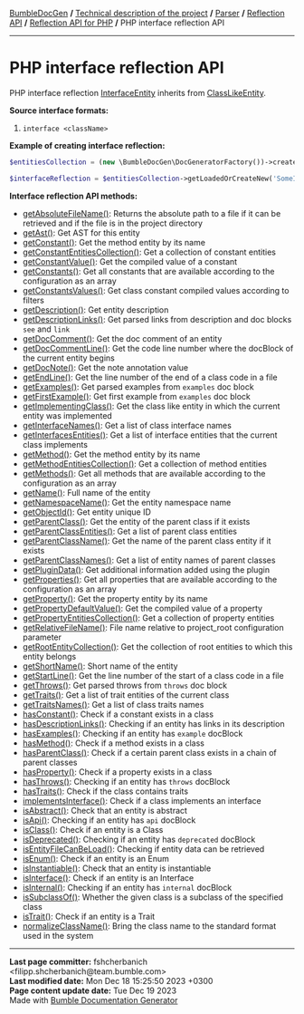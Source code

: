 <embed> <a href="/docs/README.md">BumbleDocGen</a> <b>/</b> <a href="/docs/tech/readme.md">Technical description of the project</a> <b>/</b> <a href="/docs/tech/2.parser/readme.md">Parser</a> <b>/</b> <a href="/docs/tech/2.parser/reflectionApi/readme.md">Reflection API</a> <b>/</b> <a href="/docs/tech/2.parser/reflectionApi/php/readme.md">Reflection API for PHP</a> <b>/</b> PHP interface reflection API<hr> </embed>

<embed> <h1>PHP interface reflection API</h1> </embed>

PHP interface reflection <a href="/docs/tech/2.parser/reflectionApi/php/classes/InterfaceEntity.md">InterfaceEntity</a> inherits from <a href="/docs/tech/2.parser/reflectionApi/php/classes/ClassLikeEntity_2.md">ClassLikeEntity</a>.

**Source interface formats:**

1) `interface <className>`

**Example of creating interface reflection:**

```php
$entitiesCollection = (new \BumbleDocGen\DocGeneratorFactory())->createRootEntitiesCollection($reflectionApiConfig);

$interfaceReflection = $entitiesCollection->getLoadedOrCreateNew('SomeInterfaceName'); // or get()
```

**Interface reflection API methods:**

- [getAbsoluteFileName()](/docs/tech/2.parser/reflectionApi/php/classes/InterfaceEntity.md#mgetabsolutefilename): Returns the absolute path to a file if it can be retrieved and if the file is in the project directory
- [getAst()](/docs/tech/2.parser/reflectionApi/php/classes/InterfaceEntity.md#mgetast): Get AST for this entity
- [getConstant()](/docs/tech/2.parser/reflectionApi/php/classes/InterfaceEntity.md#mgetconstant): Get the method entity by its name
- [getConstantEntitiesCollection()](/docs/tech/2.parser/reflectionApi/php/classes/InterfaceEntity.md#mgetconstantentitiescollection): Get a collection of constant entities
- [getConstantValue()](/docs/tech/2.parser/reflectionApi/php/classes/InterfaceEntity.md#mgetconstantvalue): Get the compiled value of a constant
- [getConstants()](/docs/tech/2.parser/reflectionApi/php/classes/InterfaceEntity.md#mgetconstants): Get all constants that are available according to the configuration as an array
- [getConstantsValues()](/docs/tech/2.parser/reflectionApi/php/classes/InterfaceEntity.md#mgetconstantsvalues): Get class constant compiled values according to filters
- [getDescription()](/docs/tech/2.parser/reflectionApi/php/classes/InterfaceEntity.md#mgetdescription): Get entity description
- [getDescriptionLinks()](/docs/tech/2.parser/reflectionApi/php/classes/InterfaceEntity.md#mgetdescriptionlinks): Get parsed links from description and doc blocks `see` and `link`
- [getDocComment()](/docs/tech/2.parser/reflectionApi/php/classes/InterfaceEntity.md#mgetdoccomment): Get the doc comment of an entity
- [getDocCommentLine()](/docs/tech/2.parser/reflectionApi/php/classes/InterfaceEntity.md#mgetdoccommentline): Get the code line number where the docBlock of the current entity begins
- [getDocNote()](/docs/tech/2.parser/reflectionApi/php/classes/InterfaceEntity.md#mgetdocnote): Get the note annotation value
- [getEndLine()](/docs/tech/2.parser/reflectionApi/php/classes/InterfaceEntity.md#mgetendline): Get the line number of the end of a class code in a file
- [getExamples()](/docs/tech/2.parser/reflectionApi/php/classes/InterfaceEntity.md#mgetexamples): Get parsed examples from `examples` doc block
- [getFirstExample()](/docs/tech/2.parser/reflectionApi/php/classes/InterfaceEntity.md#mgetfirstexample): Get first example from `examples` doc block
- [getImplementingClass()](/docs/tech/2.parser/reflectionApi/php/classes/InterfaceEntity.md#mgetimplementingclass): Get the class like entity in which the current entity was implemented
- [getInterfaceNames()](/docs/tech/2.parser/reflectionApi/php/classes/InterfaceEntity.md#mgetinterfacenames): Get a list of class interface names
- [getInterfacesEntities()](/docs/tech/2.parser/reflectionApi/php/classes/InterfaceEntity.md#mgetinterfacesentities): Get a list of interface entities that the current class implements
- [getMethod()](/docs/tech/2.parser/reflectionApi/php/classes/InterfaceEntity.md#mgetmethod): Get the method entity by its name
- [getMethodEntitiesCollection()](/docs/tech/2.parser/reflectionApi/php/classes/InterfaceEntity.md#mgetmethodentitiescollection): Get a collection of method entities
- [getMethods()](/docs/tech/2.parser/reflectionApi/php/classes/InterfaceEntity.md#mgetmethods): Get all methods that are available according to the configuration as an array
- [getName()](/docs/tech/2.parser/reflectionApi/php/classes/InterfaceEntity.md#mgetname): Full name of the entity
- [getNamespaceName()](/docs/tech/2.parser/reflectionApi/php/classes/InterfaceEntity.md#mgetnamespacename): Get the entity namespace name
- [getObjectId()](/docs/tech/2.parser/reflectionApi/php/classes/InterfaceEntity.md#mgetobjectid): Get entity unique ID
- [getParentClass()](/docs/tech/2.parser/reflectionApi/php/classes/InterfaceEntity.md#mgetparentclass): Get the entity of the parent class if it exists
- [getParentClassEntities()](/docs/tech/2.parser/reflectionApi/php/classes/InterfaceEntity.md#mgetparentclassentities): Get a list of parent class entities
- [getParentClassName()](/docs/tech/2.parser/reflectionApi/php/classes/InterfaceEntity.md#mgetparentclassname): Get the name of the parent class entity if it exists
- [getParentClassNames()](/docs/tech/2.parser/reflectionApi/php/classes/InterfaceEntity.md#mgetparentclassnames): Get a list of entity names of parent classes
- [getPluginData()](/docs/tech/2.parser/reflectionApi/php/classes/InterfaceEntity.md#mgetplugindata): Get additional information added using the plugin
- [getProperties()](/docs/tech/2.parser/reflectionApi/php/classes/InterfaceEntity.md#mgetproperties): Get all properties that are available according to the configuration as an array
- [getProperty()](/docs/tech/2.parser/reflectionApi/php/classes/InterfaceEntity.md#mgetproperty): Get the property entity by its name
- [getPropertyDefaultValue()](/docs/tech/2.parser/reflectionApi/php/classes/InterfaceEntity.md#mgetpropertydefaultvalue): Get the compiled value of a property
- [getPropertyEntitiesCollection()](/docs/tech/2.parser/reflectionApi/php/classes/InterfaceEntity.md#mgetpropertyentitiescollection): Get a collection of property entities
- [getRelativeFileName()](/docs/tech/2.parser/reflectionApi/php/classes/InterfaceEntity.md#mgetrelativefilename): File name relative to project_root configuration parameter
- [getRootEntityCollection()](/docs/tech/2.parser/reflectionApi/php/classes/InterfaceEntity.md#mgetrootentitycollection): Get the collection of root entities to which this entity belongs
- [getShortName()](/docs/tech/2.parser/reflectionApi/php/classes/InterfaceEntity.md#mgetshortname): Short name of the entity
- [getStartLine()](/docs/tech/2.parser/reflectionApi/php/classes/InterfaceEntity.md#mgetstartline): Get the line number of the start of a class code in a file
- [getThrows()](/docs/tech/2.parser/reflectionApi/php/classes/InterfaceEntity.md#mgetthrows): Get parsed throws from `throws` doc block
- [getTraits()](/docs/tech/2.parser/reflectionApi/php/classes/InterfaceEntity.md#mgettraits): Get a list of trait entities of the current class
- [getTraitsNames()](/docs/tech/2.parser/reflectionApi/php/classes/InterfaceEntity.md#mgettraitsnames): Get a list of class traits names
- [hasConstant()](/docs/tech/2.parser/reflectionApi/php/classes/InterfaceEntity.md#mhasconstant): Check if a constant exists in a class
- [hasDescriptionLinks()](/docs/tech/2.parser/reflectionApi/php/classes/InterfaceEntity.md#mhasdescriptionlinks): Checking if an entity has links in its description
- [hasExamples()](/docs/tech/2.parser/reflectionApi/php/classes/InterfaceEntity.md#mhasexamples): Checking if an entity has `example` docBlock
- [hasMethod()](/docs/tech/2.parser/reflectionApi/php/classes/InterfaceEntity.md#mhasmethod): Check if a method exists in a class
- [hasParentClass()](/docs/tech/2.parser/reflectionApi/php/classes/InterfaceEntity.md#mhasparentclass): Check if a certain parent class exists in a chain of parent classes
- [hasProperty()](/docs/tech/2.parser/reflectionApi/php/classes/InterfaceEntity.md#mhasproperty): Check if a property exists in a class
- [hasThrows()](/docs/tech/2.parser/reflectionApi/php/classes/InterfaceEntity.md#mhasthrows): Checking if an entity has `throws` docBlock
- [hasTraits()](/docs/tech/2.parser/reflectionApi/php/classes/InterfaceEntity.md#mhastraits): Check if the class contains traits
- [implementsInterface()](/docs/tech/2.parser/reflectionApi/php/classes/InterfaceEntity.md#mimplementsinterface): Check if a class implements an interface
- [isAbstract()](/docs/tech/2.parser/reflectionApi/php/classes/InterfaceEntity.md#misabstract): Check that an entity is abstract
- [isApi()](/docs/tech/2.parser/reflectionApi/php/classes/InterfaceEntity.md#misapi): Checking if an entity has `api` docBlock
- [isClass()](/docs/tech/2.parser/reflectionApi/php/classes/InterfaceEntity.md#misclass): Check if an entity is a Class
- [isDeprecated()](/docs/tech/2.parser/reflectionApi/php/classes/InterfaceEntity.md#misdeprecated): Checking if an entity has `deprecated` docBlock
- [isEntityFileCanBeLoad()](/docs/tech/2.parser/reflectionApi/php/classes/InterfaceEntity.md#misentityfilecanbeload): Checking if entity data can be retrieved
- [isEnum()](/docs/tech/2.parser/reflectionApi/php/classes/InterfaceEntity.md#misenum): Check if an entity is an Enum
- [isInstantiable()](/docs/tech/2.parser/reflectionApi/php/classes/InterfaceEntity.md#misinstantiable): Check that an entity is instantiable
- [isInterface()](/docs/tech/2.parser/reflectionApi/php/classes/InterfaceEntity.md#misinterface): Check if an entity is an Interface
- [isInternal()](/docs/tech/2.parser/reflectionApi/php/classes/InterfaceEntity.md#misinternal): Checking if an entity has `internal` docBlock
- [isSubclassOf()](/docs/tech/2.parser/reflectionApi/php/classes/InterfaceEntity.md#missubclassof): Whether the given class is a subclass of the specified class
- [isTrait()](/docs/tech/2.parser/reflectionApi/php/classes/InterfaceEntity.md#mistrait): Check if an entity is a Trait
- [normalizeClassName()](/docs/tech/2.parser/reflectionApi/php/classes/InterfaceEntity.md#mnormalizeclassname): Bring the class name to the standard format used in the system

<div id='page_committer_info'>
<hr>
<b>Last page committer:</b> fshcherbanich &lt;filipp.shcherbanich@team.bumble.com&gt;<br><b>Last modified date:</b>   Mon Dec 18 15:25:50 2023 +0300<br><b>Page content update date:</b> Tue Dec 19 2023<br>Made with <a href='https://github.com/bumble-tech/bumble-doc-gen/blob/master/docs/README.md'>Bumble Documentation Generator</a></div>